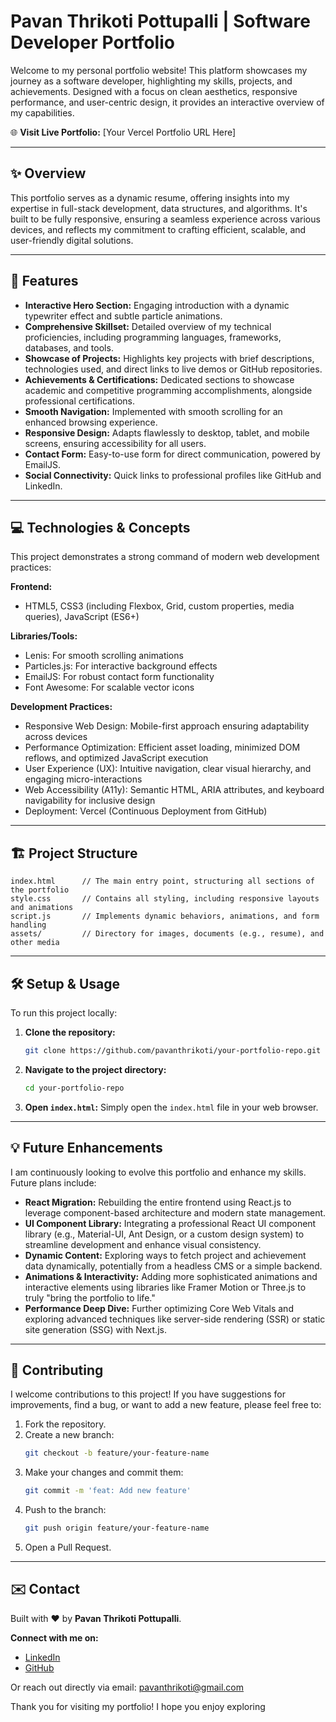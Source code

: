 # Pavan Thrikoti Pottupalli | Software Developer Portfolio

Welcome to my personal portfolio website! This platform showcases my journey as a software developer, highlighting my skills, projects, and achievements. Designed with a focus on clean aesthetics, responsive performance, and user-centric design, it provides an interactive overview of my capabilities.

🌐 **Visit Live Portfolio:** [Your Vercel Portfolio URL Here]

---

## ✨ Overview

This portfolio serves as a dynamic resume, offering insights into my expertise in full-stack development, data structures, and algorithms. It's built to be fully responsive, ensuring a seamless experience across various devices, and reflects my commitment to crafting efficient, scalable, and user-friendly digital solutions.

---

## 🚀 Features

- **Interactive Hero Section:** Engaging introduction with a dynamic typewriter effect and subtle particle animations.
- **Comprehensive Skillset:** Detailed overview of my technical proficiencies, including programming languages, frameworks, databases, and tools.
- **Showcase of Projects:** Highlights key projects with brief descriptions, technologies used, and direct links to live demos or GitHub repositories.
- **Achievements & Certifications:** Dedicated sections to showcase academic and competitive programming accomplishments, alongside professional certifications.
- **Smooth Navigation:** Implemented with smooth scrolling for an enhanced browsing experience.
- **Responsive Design:** Adapts flawlessly to desktop, tablet, and mobile screens, ensuring accessibility for all users.
- **Contact Form:** Easy-to-use form for direct communication, powered by EmailJS.
- **Social Connectivity:** Quick links to professional profiles like GitHub and LinkedIn.

---

## 💻 Technologies & Concepts

This project demonstrates a strong command of modern web development practices:

**Frontend:**
- HTML5, CSS3 (including Flexbox, Grid, custom properties, media queries), JavaScript (ES6+)

**Libraries/Tools:**
- Lenis: For smooth scrolling animations
- Particles.js: For interactive background effects
- EmailJS: For robust contact form functionality
- Font Awesome: For scalable vector icons

**Development Practices:**
- Responsive Web Design: Mobile-first approach ensuring adaptability across devices
- Performance Optimization: Efficient asset loading, minimized DOM reflows, and optimized JavaScript execution
- User Experience (UX): Intuitive navigation, clear visual hierarchy, and engaging micro-interactions
- Web Accessibility (A11y): Semantic HTML, ARIA attributes, and keyboard navigability for inclusive design
- Deployment: Vercel (Continuous Deployment from GitHub)

---

## 🏗️ Project Structure

```
index.html      // The main entry point, structuring all sections of the portfolio
style.css       // Contains all styling, including responsive layouts and animations
script.js       // Implements dynamic behaviors, animations, and form handling
assets/         // Directory for images, documents (e.g., resume), and other media
```

---

## 🛠️ Setup & Usage

To run this project locally:

1. **Clone the repository:**
   ```sh
   git clone https://github.com/pavanthrikoti/your-portfolio-repo.git
   ```

2. **Navigate to the project directory:**
   ```sh
   cd your-portfolio-repo
   ```

3. **Open `index.html`:**
   Simply open the `index.html` file in your web browser.

---

## 💡 Future Enhancements

I am continuously looking to evolve this portfolio and enhance my skills. Future plans include:

- **React Migration:** Rebuilding the entire frontend using React.js to leverage component-based architecture and modern state management.
- **UI Component Library:** Integrating a professional React UI component library (e.g., Material-UI, Ant Design, or a custom design system) to streamline development and enhance visual consistency.
- **Dynamic Content:** Exploring ways to fetch project and achievement data dynamically, potentially from a headless CMS or a simple backend.
- **Animations & Interactivity:** Adding more sophisticated animations and interactive elements using libraries like Framer Motion or Three.js to truly "bring the portfolio to life."
- **Performance Deep Dive:** Further optimizing Core Web Vitals and exploring advanced techniques like server-side rendering (SSR) or static site generation (SSG) with Next.js.

---

## 🌱 Contributing

I welcome contributions to this project! If you have suggestions for improvements, find a bug, or want to add a new feature, please feel free to:

1. Fork the repository.
2. Create a new branch:
   ```sh
   git checkout -b feature/your-feature-name
   ```
3. Make your changes and commit them:
   ```sh
   git commit -m 'feat: Add new feature'
   ```
4. Push to the branch:
   ```sh
   git push origin feature/your-feature-name
   ```
5. Open a Pull Request.

---

## ✉️ Contact

Built with ❤️ by **Pavan Thrikoti Pottupalli**.

**Connect with me on:**
- [LinkedIn](#)
- [GitHub](#)

Or reach out directly via email: [pavanthrikoti@gmail.com](mailto:pavanthrikoti@gmail.com)

Thank you for visiting my portfolio! I hope you enjoy exploring